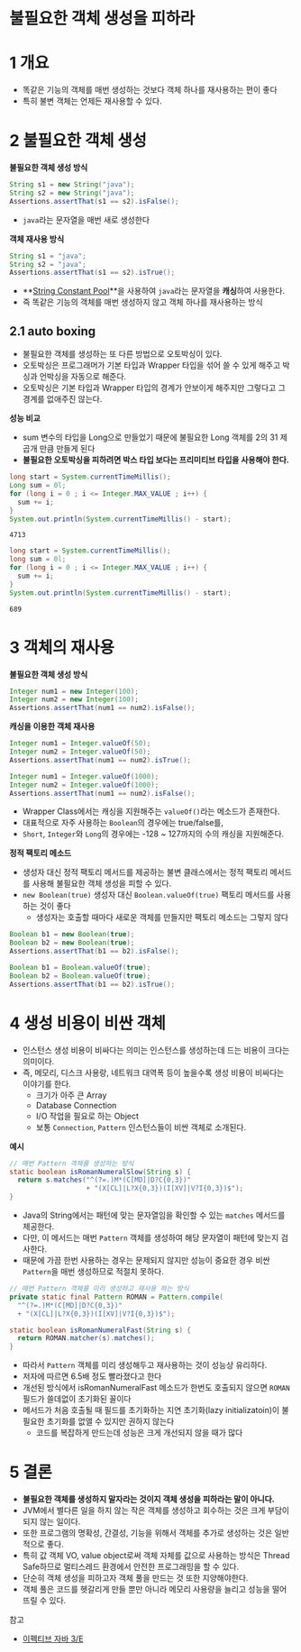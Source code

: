 # 불필요한 객체 생성을 피하라



# 1 개요

* 똑같은 기능의 객체를 매번 생성하는 것보다 객체 하나를 재사용하는 편이 좋다
* 특히 불변 객체는 언제든 재사용할 수 있다.



# 2 불필요한 객체 생성

**불필요한 객체 생성 방식**

```java
String s1 = new String("java");
String s2 = new String("java");
Assertions.assertThat(s1 == s2).isFalse();
```

* `java`라는 문자열을 매번 새로 생성한다



**객체 재사용 방식**

```java
String s1 = "java";
String s2 = "java";
Assertions.assertThat(s1 == s2).isTrue();
```

* **[String Constant Pool](https://starkying.tistory.com/entry/what-is-java-string-pool)**을 사용하여 `java`라는 문자열을 **캐싱**하여 사용한다.
* 즉 똑같은 기능의 객체를 매번 생성하지 않고 객체 하나를 재사용하는 방식



## 2.1 auto boxing

* 불필요한 객체를 생성하는 또 다른 방법으로 오토박싱이 있다. 
* 오토박싱은 프로그래머가 기본 타입과 Wrapper 타입을 섞어 쓸 수 있게 해주고 박싱과 언박싱을 자동으로 해준다.
* 오토박싱은 기본 타입과 Wrapper 타입의 경계가 안보이게 해주지만 그렇다고 그 경계를 없애주진 않는다.



**성능 비교**

* sum 변수의 타입을 Long으로 만들었기 때문에 불필요한 Long 객체를 2의 31 제곱개 만큼 만들게 된다
* **불필요한 오토박싱을 피하려면 박스 타입 보다는 프리미티브 타입을 사용해야 한다.**

```java
long start = System.currentTimeMillis();
Long sum = 0l;
for (long i = 0 ; i <= Integer.MAX_VALUE ; i++) {
  sum += i;
}
System.out.println(System.currentTimeMillis() - start);
```

```
4713
```

```java
long start = System.currentTimeMillis();
long sum = 0l;
for (long i = 0 ; i <= Integer.MAX_VALUE ; i++) {
  sum += i;
}
System.out.println(System.currentTimeMillis() - start);
```

```
689
```



# 3 객체의 재사용

**불필요한 객체 생성 방식**

```java
Integer num1 = new Integer(100);
Integer num2 = new Integer(100);
Assertions.assertThat(num1 == num2).isFalse();
```



**캐싱을 이용한 객체 재사용**

```java
Integer num1 = Integer.valueOf(50);
Integer num2 = Integer.valueOf(50);
Assertions.assertThat(num1 == num2).isTrue();
```

```java
Integer num1 = Integer.valueOf(1000);
Integer num2 = Integer.valueOf(1000);
Assertions.assertThat(num1 == num2).isFalse();
```

* Wrapper Class에서는 캐싱을 지원해주는 `valueOf()`라는 메소드가 존재한다.
* 대표적으로 자주 사용하는 `Boolean`의 경우에는 true/false를,
* `Short`, `Integer`와 `Long`의 경우에는 -128 ~ 127까지의 수의 캐싱을 지원해준다.



**정적 팩토리 메소드**

* 생성자 대신 정적 팩토리 메서드를 제공하는 불변 클래스에서는 정적 팩토리 메서드를 사용해 불필요한 객체 생성을 피할 수 있다.
* `new Boolean(true)` 생성자 대신 `Boolean.valueOf(true)` 팩토리 메서드를 사용하는 것이 좋다
  * 생성자는 호출할 때마다 새로운 객체를 만들지만 팩토리 메소드는 그렇지 않다

```java
Boolean b1 = new Boolean(true);
Boolean b2 = new Boolean(true);
Assertions.assertThat(b1 == b2).isFalse();
```

```java
Boolean b1 = Boolean.valueOf(true);
Boolean b2 = Boolean.valueOf(true);
Assertions.assertThat(b1 == b2).isTrue();
```



# 4 생성 비용이 비싼 객체

* 인스턴스 생성 비용이 비싸다는 의미는 인스턴스를 생성하는데 드는 비용이 크다는 의미이다. 
* 즉, 메모리, 디스크 사용랑, 네트워크 대역폭 등이 높을수록 생성 비용이 비싸다는 이야기를 한다.
  * 크기가 아주 큰 Array
  * Database Connection
  * I/O 작업을 필요로 하는 Object
  * 보통 `Connection`, `Pattern` 인스턴스들이 비싼 객체로 소개된다.

**예시**

```java
// 매번 Pattern 객체를 생성하는 방식
static boolean isRomanNumeralSlow(String s) {
  return s.matches("^(?=.)M*(C[MD]|D?C{0,3})"
                   + "(X[CL]|L?X{0,3})(I[XV]|V?I{0,3})$");
}
```

* Java의 String에서는 패턴에 맞는 문자열임을 확인할 수 있는 `matches` 메서드를 제공한다. 
* 다만, 이 메서드는 매번 `Pattern` 객체를 생성하여 해당 문자열이 패턴에 맞는지 검사한다. 
* 때문에 가끔 한번 사용하는 경우는 문제되지 않지만 성능이 중요한 경우 비싼 `Pattern`을 매번 생성하므로 적절치 못하다. 

```java
// 매번 Pattern 객체를 미리 생성하고 재사용 하는 방식
private static final Pattern ROMAN = Pattern.compile(
  "^(?=.)M*(C[MD]|D?C{0,3})"
  + "(X[CL]|L?X{0,3})(I[XV]|V?I{0,3})$");

static boolean isRomanNumeralFast(String s) {
  return ROMAN.matcher(s).matches();
}
```

* 따라서 `Pattern` 객체를 미리 생성해두고 재사용하는 것이 성능상 유리하다.
* 저자에 따르면 6.5배 정도 빨라졌다고 한다
* 개선된 방식에서 isRomanNumeralFast 메소드가 한번도 호출되지 않으면 `ROMAN` 필드가 쓸데없이 초기화된 꼴이다
* 메서드가 처음 호출될 때 필드를 초기화하는 지연 초기화(lazy initializatoin)이 불필요한 초기화를 없앨 수 있지만 권하지 않는다
  * 코드를 복잡하게 만드는데 성능은 크게 개선되지 않을 때가 많다

# 5 결론

* **불필요한 객체를 생성하지 말자라는 것이지 객체 생성을 피하라는 말이 아니다.**
* JVM에서 별다른 일을 하지 않는 작은 객체를 생성하고 회수하는 것은 크게 부담이 되지 않는 일이다. 
* 또한 프로그램의 명확성, 간결성, 기능을 위해서 객체를 추가로 생성하는 것은 일반적으로 좋다. 
* 특히 값 객체 VO, value object로써 객체 자체를 값으로 사용하는 방식은 Thread Safe하므로 멀티스레드 환경에서 안전한 프로그래밍을 할 수 있다.
* 단순히 객체 생성을 피하고자 객체 풀을 만드는 것 또한 지양해야한다. 
* 객체 풀은 코드를 헷갈리게 만들 뿐만 아니라 메모리 사용량을 늘리고 성능을 떨어뜨릴 수 있다.



참고

* [이펙티브 자바 3/E](http://www.kyobobook.co.kr/product/detailViewKor.laf?mallGb=KOR&ejkGb=KOR&barcode=9788966262281)